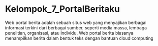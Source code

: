 # Kelompok_7_PortalBeritaku
 Web portal berita adalah sebuah situs web yang menyajikan berbagai informasi terkini dari berbagai sumber, seperti media massa, lembaga penelitian, organisasi, atau individu. Web portal berita biasanya menampilkan berita dalam bentuk teks dengan bantuan cloud computing
